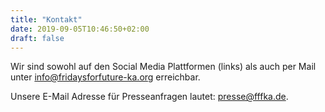 ```yaml
---
title: "Kontakt"
date: 2019-09-05T10:46:50+02:00
draft: false
---
```

Wir sind sowohl auf den Social Media Plattformen (links) als auch per Mail unter [info@fridaysforfuture-ka.org](mailto:info@fridaysforfuture-ka.org) erreichbar.  

Unsere E-Mail Adresse für Presseanfragen lautet: [presse@fffka.de](mailto:presse@fffka.de).